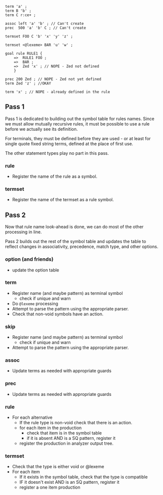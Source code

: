 ```
term 'a' ;
term B 'b' ;
term C r:ce+ ;

assoc left 'a' 'b' ; // Can't create
prec  500 'a' 'b' C ; // Can't create

termset FOO C 'b' 'x' 'y' 'z' ;

termset <@lexeme> BAR 'u' 'w' ;

goal rule RULE1 {
    =>  RULE1 FOO ;
    =>  BAR ;
    =>  Zed 'x' ; // NOPE - Zed not defined
    }

prec 200 Zed ; // NOPE - Zed not yet defined
term Zed 'z' ; //OKAY

term 'x' ; // NOPE - already defined in the rule
```

## Pass 1

Pass 1 is dedicated to building out the symbol table for rules names. Since we
must allow mutually recursive rules, it must be possible to use a rule before
we actually see its definition.

For terminals, they must be defined before they are used - or at least for
single quote fixed string terms, defined at the place of first use.

The other statement types play no part in this pass.

### rule
- Register the name of the rule as a symbol.

### termset
- Register the name of the termset as a rule symbol.

## Pass 2

Now that rule name look-ahead is done, we can do most of the other processing
in line.

Pass 2 builds out the rest of the symbol table and updates the table to reflect
changes in associativity, precedence, match type, and other options.

### option (and friends)
- update the option table

### term
- Register name (and maybe pattern) as terminal symbol
    - check if unique and warn
- Do `@lexeme` processing
- Attempt to parse the pattern using the appropriate parser.
- Check that non-void symbols have an action.

### skip
- Register name (and maybe pattern) as terminal symbol
    - check if unique and warn
- Attempt to parse the pattern using the appropriate parser.

### assoc
- Update terms as needed with appropriate guards

### prec
- Update terms as needed with appropriate guards

### rule
- For each alternative
    - If the rule type is non-void check that there is an action.
    - for each item in the production
        - check that item is in the symbol table
        - if it is absent AND is a SQ pattern, register it
    - register the production in analyzer output tree.

### termset
- Check that the type is either void or @lexeme
- For each item
    - If it exists in the symbol table, check that the type is compatible
    - IF it doesn't exist AND is an SQ pattern, register it
    - register a one item production
